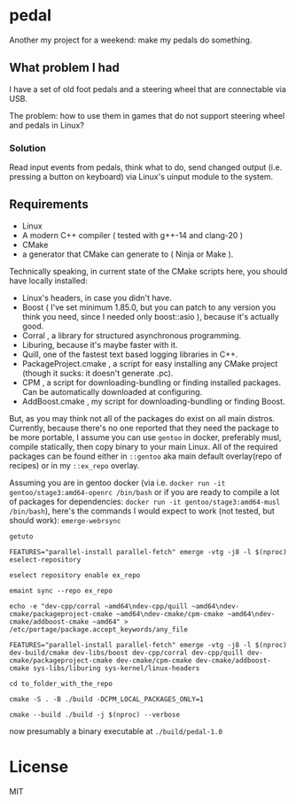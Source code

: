# pedal

Another my project for a weekend: make my pedals do something.

## What problem I had

I have a set of old foot pedals and a steering wheel that are connectable via USB.

The problem: how to use them in games that do not support steering wheel and pedals in Linux?

### Solution

Read input events from pedals, think what to do, send changed output (i.e. pressing a button on keyboard) via Linux's uinput module to the system.

## Requirements

- Linux
- A modern C++ compiler ( tested with g++-14 and clang-20 )
- CMake
- a generator that CMake can generate to ( Ninja or Make ).

Technically speaking, in current state of the CMake scripts here, you should have locally installed:
 
 - Linux's headers, in case you didn't have.
 - Boost ( I've set minimum 1.85.0, but you can patch to any version you think you need, since I needed only boost::asio ), because it's actually good.
 - Corral , a library for structured asynchronous programming. 
 - Liburing, because it's maybe faster with it.
 - Quill, one of the fastest text based logging libraries in C++.
 - PackageProject.cmake , a script for easy installing any CMake project (though it sucks: it doesn't generate .pc).
 - CPM , a script for downloading-bundling or finding installed packages. Can be automatically downloaded at configuring.
 - AddBoost.cmake , my script for downloading-bundling or finding Boost. 

But, as you may think not all of the packages do exist on all main distros. Currently, because there's no one reported that they need the package to be more portable, I assume you can use `gentoo` in docker, preferably musl, compile statically, then copy binary to your main Linux. All of the required packages can be found either in `::gentoo` aka main default overlay(repo of recipes) or in my `::ex_repo` overlay.

Assuming you are in gentoo docker (via i.e. `docker run -it gentoo/stage3:amd64-openrc /bin/bash` or if you are ready to compile a lot of packages for dependencies: `docker run -it gentoo/stage3:amd64-musl /bin/bash`), here's the commands I would expect to work (not tested, but should work):
`emerge-webrsync`

`getuto`

`FEATURES="parallel-install parallel-fetch" emerge -vtg -j8 -l $(nproc) eselect-repository`

`eselect repository enable ex_repo`

`emaint sync --repo ex_repo`

`echo -e "dev-cpp/corral ~amd64\ndev-cpp/quill ~amd64\ndev-cmake/packageproject-cmake ~amd64\ndev-cmake/cpm-cmake ~amd64\ndev-cmake/addboost-cmake ~amd64" > /etc/portage/package.accept_keywords/any_file`

`FEATURES="parallel-install parallel-fetch" emerge -vtg -j8 -l $(nproc) dev-build/cmake dev-libs/boost dev-cpp/corral dev-cpp/quill dev-cmake/packageproject-cmake dev-cmake/cpm-cmake dev-cmake/addboost-cmake sys-libs/liburing sys-kernel/linux-headers`

`cd to_folder_with_the_repo`

`cmake -S . -B ./build -DCPM_LOCAL_PACKAGES_ONLY=1`

`cmake --build ./build -j $(nproc) --verbose`

now presumably a binary executable at `./build/pedal-1.0`

# License

MIT
